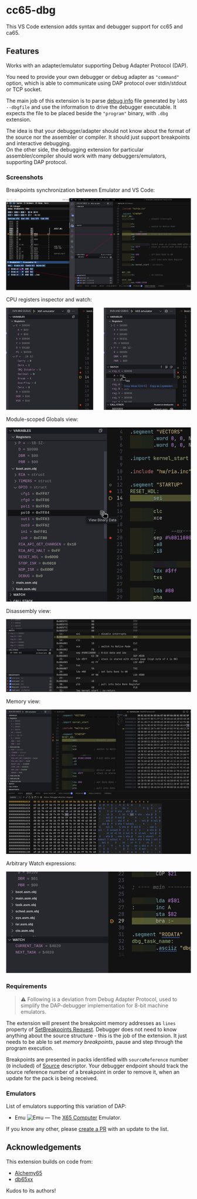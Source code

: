 # cc65-dbg

This VS Code extension adds syntax and debugger support for cc65 and ca65.

## Features

Works with an adapter/emulator supporting Debug Adapter Protocol (DAP).

You need to provide your own debugger or debug adapter as `"command"` option,
which is able to communicate using DAP protocol over stdin/stdout or TCP socket.

The main job of this extension is to parse [debug info][1] file generated by
`ld65 --dbgfile` and use the information to drive the debugger executable.
It expects the file to be placed beside the `"program"` binary,
with `.dbg` extension.

The idea is that your debugger/adapter should not know about the format of the source
nor the assembler or compiler. It should just support breakpoints and interactive debugging.  
On the other side, the debugging extension for particular assembler/compiler should work
with many debuggers/emulators, supporting DAP protocol.

[1]: https://cc65.github.io/doc/ld65.html#s7

### Screenshots

Breakpoints synchronization between Emulator and VS Code:

![Breakpoints synchronization between Emulator and VS Code](images/Emu_breakpoints_sync.png)

CPU registers inspector and watch:

![CPU registers view](images/CPU_registers.png)

Module-scoped Globals view:

![Module-scoped Globals](images/module_scoped_globals.png)

Disassembly view:

![Disassembly view](images/Disassembly.png)

Memory view:

![Memory view](images/Memory_View.png)

Arbitrary Watch expressions:

![Watch expressions](images/watch_expressions.png)

### Requirements

> ⚠️ Following is a deviation from Debug Adapter Protocol, used to simplify
> the DAP-debugger implementation for 8-bit machine emulators.

The extension will present the breakpoint memory addresses as `lines` property
of [SetBreakpoints Request][2]. Debugger does not need to know anything
about the source structure - this is the job of the extension. It just needs to be able to
set *memory breakpoints*, pause and step through the program execution.

[2]: https://microsoft.github.io/debug-adapter-protocol/specification#Requests_SetBreakpoints

Breakpoints are presented in packs identified with `sourceReference` number
(`0` included) of [Source][3] descriptor. Your debugger endpoint should track the
source reference number of a breakpoint in order to remove it, when an update
for the pack is being received.

[3]: https://microsoft.github.io/debug-adapter-protocol/specification#Types_Source

### Emulators

List of emulators supporting this variation of DAP:

- Emu <img src="https://raw.githubusercontent.com/X65/emu/main/emu.gif" alt="Emu"> — The [X65 Computer](https://x65.zone/) Emulator.

If you know any other, please [create a PR][4] with an update to the list.

[4]: https://github.com/X65/cc65-dbg/pulls

## Acknowledgements

This extension builds on code from:

- [Alchemy65](https://github.com/AlchemicRaker/alchemy65)
- [db65xx](https://github.com/tmr4/db65xx)

Kudos to its authors!
